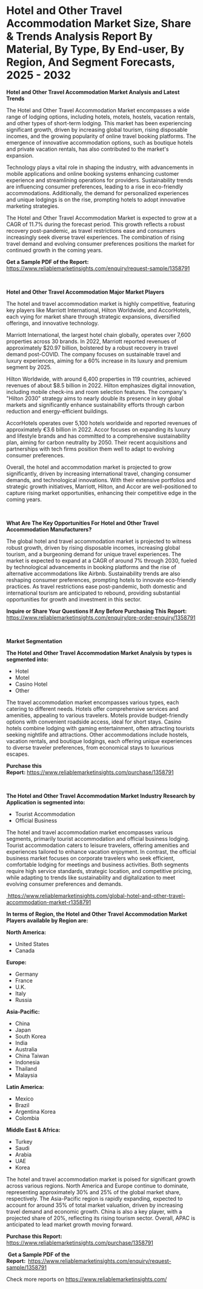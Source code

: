 <p><h1>Hotel and Other Travel Accommodation Market Size, Share & Trends Analysis Report By Material, By Type, By End-user, By Region, And Segment Forecasts, 2025 - 2032</h1></p><p><strong>Hotel and Other Travel Accommodation Market Analysis and Latest Trends</strong></p>
<p><p>The Hotel and Other Travel Accommodation Market encompasses a wide range of lodging options, including hotels, motels, hostels, vacation rentals, and other types of short-term lodging. This market has been experiencing significant growth, driven by increasing global tourism, rising disposable incomes, and the growing popularity of online travel booking platforms. The emergence of innovative accommodation options, such as boutique hotels and private vacation rentals, has also contributed to the market's expansion.</p><p>Technology plays a vital role in shaping the industry, with advancements in mobile applications and online booking systems enhancing customer experience and streamlining operations for providers. Sustainability trends are influencing consumer preferences, leading to a rise in eco-friendly accommodations. Additionally, the demand for personalized experiences and unique lodgings is on the rise, prompting hotels to adopt innovative marketing strategies.</p><p>The Hotel and Other Travel Accommodation Market is expected to grow at a CAGR of 11.7% during the forecast period. This growth reflects a robust recovery post-pandemic, as travel restrictions ease and consumers increasingly seek diverse travel experiences. The combination of rising travel demand and evolving consumer preferences positions the market for continued growth in the coming years.</p></p>
<p><strong>Get a Sample PDF of the Report:&nbsp;</strong> <a href="https://www.reliablemarketinsights.com/enquiry/request-sample/1358791?utm_campaign=2532&utm_medium=2&utm_source=Github&utm_content=ia&utm_term=22032025&utm_id=hotel-and-other-travel-accommodation">https://www.reliablemarketinsights.com/enquiry/request-sample/1358791</a></p>
<p>&nbsp;</p>
<p><strong>Hotel and Other Travel Accommodation Major Market Players</strong></p>
<p><p>The hotel and travel accommodation market is highly competitive, featuring key players like Marriott International, Hilton Worldwide, and AccorHotels, each vying for market share through strategic expansions, diversified offerings, and innovative technology.</p><p>Marriott International, the largest hotel chain globally, operates over 7,600 properties across 30 brands. In 2022, Marriott reported revenues of approximately $20.97 billion, bolstered by a robust recovery in travel demand post-COVID. The company focuses on sustainable travel and luxury experiences, aiming for a 60% increase in its luxury and premium segment by 2025. </p><p>Hilton Worldwide, with around 6,400 properties in 119 countries, achieved revenues of about $8.5 billion in 2022. Hilton emphasizes digital innovation, including mobile check-ins and room selection features. The company's "Hilton 2030" strategy aims to nearly double its presence in key global markets and significantly enhance sustainability efforts through carbon reduction and energy-efficient buildings. </p><p>AccorHotels operates over 5,100 hotels worldwide and reported revenues of approximately €3.6 billion in 2022. Accor focuses on expanding its luxury and lifestyle brands and has committed to a comprehensive sustainability plan, aiming for carbon neutrality by 2050. Their recent acquisitions and partnerships with tech firms position them well to adapt to evolving consumer preferences.</p><p>Overall, the hotel and accommodation market is projected to grow significantly, driven by increasing international travel, changing consumer demands, and technological innovations. With their extensive portfolios and strategic growth initiatives, Marriott, Hilton, and Accor are well-positioned to capture rising market opportunities, enhancing their competitive edge in the coming years.</p></p>
<p>&nbsp;</p>
<p><strong>What Are The Key Opportunities For Hotel and Other Travel Accommodation Manufacturers?</strong></p>
<p><p>The global hotel and travel accommodation market is projected to witness robust growth, driven by rising disposable incomes, increasing global tourism, and a burgeoning demand for unique travel experiences. The market is expected to expand at a CAGR of around 7% through 2030, fueled by technological advancements in booking platforms and the rise of alternative accommodations like Airbnb. Sustainability trends are also reshaping consumer preferences, prompting hotels to innovate eco-friendly practices. As travel restrictions ease post-pandemic, both domestic and international tourism are anticipated to rebound, providing substantial opportunities for growth and investment in this sector.</p></p>
<p><strong>Inquire or Share Your Questions If Any Before Purchasing This Report:</strong> <a href="https://www.reliablemarketinsights.com/enquiry/pre-order-enquiry/1358791?utm_campaign=2532&utm_medium=2&utm_source=Github&utm_content=ia&utm_term=22032025&utm_id=hotel-and-other-travel-accommodation">https://www.reliablemarketinsights.com/enquiry/pre-order-enquiry/1358791</a></p>
<p>&nbsp;</p>
<p><strong>Market Segmentation</strong></p>
<p><strong>The Hotel and Other Travel Accommodation Market Analysis by types is segmented into:</strong></p>
<p><ul><li>Hotel</li><li>Motel</li><li>Casino Hotel</li><li>Other</li></ul></p>
<p><p>The travel accommodation market encompasses various types, each catering to different needs. Hotels offer comprehensive services and amenities, appealing to various travelers. Motels provide budget-friendly options with convenient roadside access, ideal for short stays. Casino hotels combine lodging with gaming entertainment, often attracting tourists seeking nightlife and attractions. Other accommodations include hostels, vacation rentals, and boutique lodgings, each offering unique experiences to diverse traveler preferences, from economical stays to luxurious escapes.</p></p>
<p><strong>Purchase this Report:&nbsp;</strong><a href="https://www.reliablemarketinsights.com/purchase/1358791?utm_campaign=2532&utm_medium=2&utm_source=Github&utm_content=ia&utm_term=22032025&utm_id=hotel-and-other-travel-accommodation">https://www.reliablemarketinsights.com/purchase/1358791</a></p>
<p>&nbsp;</p>
<p><strong>The Hotel and Other Travel Accommodation Market Industry Research by Application is segmented into:</strong></p>
<p><ul><li>Tourist Accommodation</li><li>Official Business</li></ul></p>
<p><p>The hotel and travel accommodation market encompasses various segments, primarily tourist accommodation and official business lodging. Tourist accommodation caters to leisure travelers, offering amenities and experiences tailored to enhance vacation enjoyment. In contrast, the official business market focuses on corporate travelers who seek efficient, comfortable lodging for meetings and business activities. Both segments require high service standards, strategic location, and competitive pricing, while adapting to trends like sustainability and digitalization to meet evolving consumer preferences and demands.</p></p>
<p><a href="https://www.reliablemarketinsights.com/global-hotel-and-other-travel-accommodation-market-r1358791?utm_campaign=2532&utm_medium=2&utm_source=Github&utm_content=ia&utm_term=22032025&utm_id=hotel-and-other-travel-accommodation">&nbsp;https://www.reliablemarketinsights.com/global-hotel-and-other-travel-accommodation-market-r1358791</a></p>
<p><strong>In terms of Region, the Hotel and Other Travel Accommodation Market Players available by Region are:</strong></p>
<p>
    <p> <strong> North America: </strong>
        <ul>
            <li>United States</li>
            <li>Canada</li>
        </ul>
        </p> 
    <p> <strong> Europe: </strong>
        <ul>
            <li>Germany</li>
            <li>France</li>
            <li>U.K.</li>
            <li>Italy</li>
            <li>Russia</li>
        </ul>
        </p> 
    <p> <strong> Asia-Pacific: </strong>
        <ul>
            <li>China</li>
            <li>Japan</li>
            <li>South Korea</li>
            <li>India</li>
            <li>Australia</li>
            <li>China Taiwan</li>
            <li>Indonesia</li>
            <li>Thailand</li>
            <li>Malaysia</li>
        </ul>
        </p> 
    <p> <strong> Latin America: </strong>
        <ul>
            <li>Mexico</li>
            <li>Brazil</li>
            <li>Argentina Korea</li>
            <li>Colombia</li>
        </ul>
        </p> 
    <p> <strong> Middle East & Africa: </strong>
        <ul>
            <li>Turkey</li>
            <li>Saudi</li>
            <li>Arabia</li>
            <li>UAE</li>
            <li>Korea</li>
        </ul>
    </p>
    </p>
<p><p>The hotel and travel accommodation market is poised for significant growth across various regions. North America and Europe continue to dominate, representing approximately 30% and 25% of the global market share, respectively. The Asia-Pacific region is rapidly expanding, expected to account for around 35% of total market valuation, driven by increasing travel demand and economic growth. China is also a key player, with a projected share of 20%, reflecting its rising tourism sector. Overall, APAC is anticipated to lead market growth moving forward.</p></p>
<p><strong>Purchase this Report: </strong><a href="https://www.reliablemarketinsights.com/purchase/1358791?utm_campaign=2532&utm_medium=2&utm_source=Github&utm_content=ia&utm_term=22032025&utm_id=hotel-and-other-travel-accommodation">https://www.reliablemarketinsights.com/purchase/1358791</a></p>
<p>&nbsp;<strong>Get a Sample PDF of the Report:&nbsp;&nbsp;</strong><a href="https://www.reliablemarketinsights.com/enquiry/request-sample/1358791?utm_campaign=2532&utm_medium=2&utm_source=Github&utm_content=ia&utm_term=22032025&utm_id=hotel-and-other-travel-accommodation">https://www.reliablemarketinsights.com/enquiry/request-sample/1358791</a></p>
<p><strong></strong></p>
<p>Check more reports on <a href="https://www.reliablemarketinsights.com/?utm_campaign=2532&utm_medium=2&utm_source=Github&utm_content=ia&utm_term=22032025&utm_id=hotel-and-other-travel-accommodation">https://www.reliablemarketinsights.com/</a></p>
